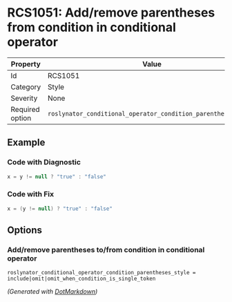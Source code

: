 # RCS1051: Add/remove parentheses from condition in conditional operator

| Property        | Value                                                         |
| --------------- | ------------------------------------------------------------- |
| Id              | RCS1051                                                       |
| Category        | Style                                                         |
| Severity        | None                                                          |
| Required option | `roslynator_conditional_operator_condition_parentheses_style` |

## Example

### Code with Diagnostic

```csharp
x = y != null ? "true" : "false"
```

### Code with Fix

```csharp
x = (y != null) ? "true" : "false"
```

## Options

### Add/remove parentheses to/from condition in conditional operator

```editorconfig
roslynator_conditional_operator_condition_parentheses_style = include|omit|omit_when_condition_is_single_token
```


*\(Generated with [DotMarkdown](http://github.com/JosefPihrt/DotMarkdown)\)*